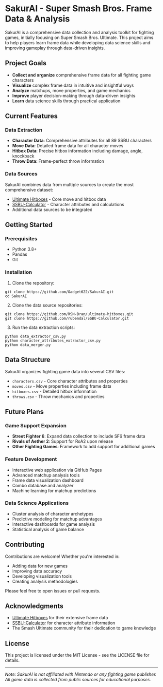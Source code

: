 # SakurAI - Super Smash Bros. Frame Data & Analysis

SakurAI is a comprehensive data collection and analysis toolkit for fighting games, initially focusing on Super Smash Bros. Ultimate. This project aims to help players learn frame data while developing data science skills and improving gameplay through data-driven insights.

## Project Goals

- **Collect and organize** comprehensive frame data for all fighting game characters
- **Visualize** complex frame data in intuitive and insightful ways
- **Analyze** matchups, move properties, and game mechanics
- **Improve** player decision-making through data-driven insights
- **Learn** data science skills through practical application

## Current Features

### Data Extraction

- **Character Data**: Comprehensive attributes for all 89 SSBU characters
- **Move Data**: Detailed frame data for all character moves
- **Hitbox Data**: Precise hitbox information including damage, angle, knockback
- **Throw Data**: Frame-perfect throw information

### Data Sources

SakurAI combines data from multiple sources to create the most comprehensive dataset:

- [Ultimate Hitboxes](https://github.com/RSN-Bran/ultimate-hitboxes) - Core move and hitbox data
- [SSBU-Calculator](https://github.com/rubendal/SSBU-Calculator) - Character attributes and calculations
- Additional data sources to be integrated

## Getting Started

### Prerequisites

- Python 3.8+
- Pandas
- Git

### Installation

1. Clone the repository:
```
git clone https://github.com/Gadget622/SakurAI.git
cd SakurAI
```

2. Clone the data source repositories:
```
git clone https://github.com/RSN-Bran/ultimate-hitboxes.git
git clone https://github.com/rubendal/SSBU-Calculator.git
```

3. Run the data extraction scripts:
```
python data_extractor_csv.py
python character_attributes_extractor_csv.py
python data_merger.py
```

## Data Structure

SakurAI organizes fighting game data into several CSV files:

- `characters.csv` - Core character attributes and properties
- `moves.csv` - Move properties including frame data
- `hitboxes.csv` - Detailed hitbox information
- `throws.csv` - Throw mechanics and properties

## Future Plans

### Game Support Expansion

- **Street Fighter 6**: Expand data collection to include SF6 frame data
- **Rivals of Aether 2**: Support for RoA2 upon release
- **Other Fighting Games**: Framework to add support for additional games

### Feature Development

- Interactive web application via GitHub Pages
- Advanced matchup analysis tools
- Frame data visualization dashboard
- Combo database and analyzer
- Machine learning for matchup predictions

### Data Science Applications

- Cluster analysis of character archetypes
- Predictive modeling for matchup advantages
- Interactive dashboards for game analysis
- Statistical analysis of game balance

## Contributing

Contributions are welcome! Whether you're interested in:

- Adding data for new games
- Improving data accuracy
- Developing visualization tools
- Creating analysis methodologies

Please feel free to open issues or pull requests.

## Acknowledgments

- [Ultimate Hitboxes](https://github.com/RSN-Bran/ultimate-hitboxes) for their extensive frame data
- [SSBU-Calculator](https://github.com/rubendal/SSBU-Calculator) for character attribute information
- The Smash Ultimate community for their dedication to game knowledge

## License

This project is licensed under the MIT License - see the LICENSE file for details.

---

*Note: SakurAI is not affiliated with Nintendo or any fighting game publisher. All game data is collected from public sources for educational purposes.*